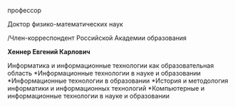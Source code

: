 профессор

Доктор физико-математических наук

/Член-корреспондент Российской Академии образования

**Хеннер Евгений Карлович**

Информатика и информационные технологии как образовательная область
	*Информационные технологии в науке и образовании
	*Информационные технологии в образовании
	*История и методология информатики и информационных технологий
	*Компьютерные и информационные технологии в науке и образовании